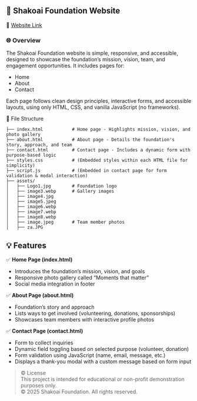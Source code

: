 ## 📘 Shakoai Foundation Website
🔗 [Website Link](https://cmotau-bit.github.io/Web-Week8-Assignment/about.html)

### 🌐 Overview
The Shakoai Foundation website is simple, responsive, and accessible, designed to showcase the foundation’s mission, vision, team, and engagement opportunities. It includes pages for:
- Home
- About
- Contact

Each page follows clean design principles, interactive forms, and accessible layouts, using only HTML, CSS, and vanilla JavaScript (no frameworks).

📁 File Structure
```plaintext
├── index.html           # Home page - Highlights mission, vision, and photo gallery
├── about.html           # About page - Details the foundation's story, approach, and team
├── contact.html         # Contact page - Includes a dynamic form with purpose-based logic
├── styles.css           # (Embedded styles within each HTML file for simplicity)
├── script.js            # (Embedded in contact page for form validation & modal interaction)
├── assets/
│   ├── Logo1.jpg        # Foundation logo
│   ├── image3.webp      # Gallery images
│   ├── image4.jpg
│   ├── image5.jpeg
│   ├── image6.webp
│   ├── image7.webp
│   ├── image8.webp
│   ├── image.jpeg       # Team member photos
│   ├── za.JPG
```
## 💡 Features
✅ **Home Page (index.html)**
- Introduces the foundation’s mission, vision, and goals
- Responsive photo gallery called “Moments that matter”
- Social media integration in footer

✅ **About Page (about.html)**
- Foundation’s story and approach
- Lists ways to get involved (volunteering, donations, sponsorships)
- Showcases team members with interactive profile photos

✅ **Contact Page (contact.html)**
- Form to collect inquiries
- Dynamic field toggling based on selected purpose (volunteer, donation)
- Form validation using JavaScript (name, email, message, etc.)
- Displays a thank-you modal with a custom message based on form input

> © License  
> This project is intended for educational or non-profit demonstration purposes only.  
> © 2025 Shakoai Foundation. All rights reserved.


